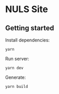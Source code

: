 # NULS Site

## Getting started

Install dependencies:

```
yarn
```

Run server:

```
yarn dev
```

Generate:
```
yarn build
```